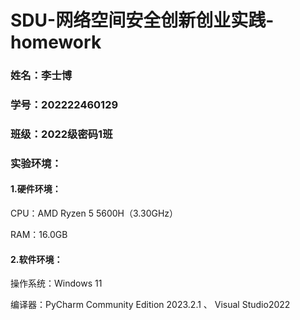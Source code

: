# SDU-网络空间安全创新创业实践-homework
### 姓名：李士博

### 学号：202222460129

### 班级：2022级密码1班


### 实验环境：

#### 1.硬件环境：

CPU：AMD Ryzen 5 5600H（3.30GHz） 

RAM：16.0GB

#### 2.软件环境：

操作系统：Windows 11

编译器：PyCharm Community Edition 2023.2.1  、 Visual Studio2022
